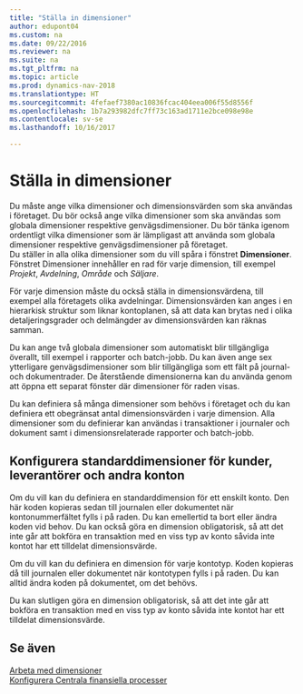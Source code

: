 ```yaml
---
title: "Ställa in dimensioner"
author: edupont04
ms.custom: na
ms.date: 09/22/2016
ms.reviewer: na
ms.suite: na
ms.tgt_pltfrm: na
ms.topic: article
ms.prod: dynamics-nav-2018
ms.translationtype: HT
ms.sourcegitcommit: 4fefaef7380ac10836fcac404eea006f55d8556f
ms.openlocfilehash: 1b7a293982dfc7ff73c163ad1711e2bce098e98e
ms.contentlocale: sv-se
ms.lasthandoff: 10/16/2017

---
```


# <a name="set-up-dimensions"></a>Ställa in dimensioner
Du måste ange vilka dimensioner och dimensionsvärden som ska användas i företaget. Du bör också ange vilka dimensioner som ska användas som globala dimensioner respektive genvägsdimensioner. Du bör tänka igenom ordentligt vilka dimensioner som är lämpligast att använda som globala dimensioner respektive genvägsdimensioner på företaget.  
Du ställer in alla olika dimensioner som du vill spåra i fönstret **Dimensioner**. Fönstret Dimensioner innehåller en rad för varje dimension, till exempel *Projekt*, *Avdelning*, *Område* och *Säljare*.  

För varje dimension måste du också ställa in dimensionsvärdena, till exempel alla företagets olika avdelningar. Dimensionsvärden kan anges i en hierarkisk struktur som liknar kontoplanen, så att data kan brytas ned i olika detaljeringsgrader och delmängder av dimensionsvärden kan räknas samman.  

Du kan ange två globala dimensioner som automatiskt blir tillgängliga överallt, till exempel i rapporter och batch-jobb. Du kan även ange sex ytterligare genvägsdimensioner som blir tillgängliga som ett fält på journal- och dokumentrader. De återstående dimensionerna kan du använda genom att öppna ett separat fönster där dimensioner för raden visas.  

Du kan definiera så många dimensioner som behövs i företaget och du kan definiera ett obegränsat antal dimensionsvärden i varje dimension. Alla dimensioner som du definierar kan användas i transaktioner i journaler och dokument samt i dimensionsrelaterade rapporter och batch-jobb.  

## <a name="set-up-default-dimensions-for-customers-vendors-and-other-accounts"></a>Konfigurera standarddimensioner för kunder, leverantörer och andra konton
Om du vill kan du definiera en standarddimension för ett enskilt konto. Den här koden kopieras sedan till journalen eller dokumentet när kontonummerfältet fylls i på raden. Du kan emellertid ta bort eller ändra koden vid behov. Du kan också göra en dimension obligatorisk, så att det inte går att bokföra en transaktion med en viss typ av konto såvida inte kontot har ett tilldelat dimensionsvärde.  

Om du vill kan du definiera en dimension för varje kontotyp. Koden kopieras då till journalen eller dokumentet när kontotypen fylls i på raden. Du kan alltid ändra koden på dokumentet, om det behövs.  

Du kan slutligen göra en dimension obligatorisk, så att det inte går att bokföra en transaktion med en viss typ av konto såvida inte kontot har ett tilldelat dimensionsvärde.

## <a name="see-also"></a>Se även
[Arbeta med dimensioner](finance-dimensions.md)  
[Konfigurera Centrala finansiella processer](finance-setup-finance.md)

